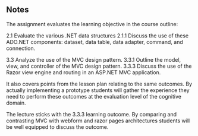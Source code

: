 ## Notes

The assignment evaluates the learning objective in the course outline:

2.1 Evaluate the various .NET data structures
	2.1.1 Discuss the use of these ADO.NET components: dataset, data table, data adapter, command, and connection.
	
3.3 Analyze the use of the MVC design pattern.
	3.3.1 Outline the model, view, and controller of the MVC design pattern.
	3.3.3 Discuss the use of the Razor view engine and routing in an ASP.NET MVC application.

It also covers points from the lesson plan relating to the same outcomes. By actually implementing a prototype students will gather the experience they need to perform these outcomes at the evaluation level of the cognitive domain.

The lecture sticks with the 3.3.3 learning outcome. By comparing and contrasting MVC with webform and razor pages architectures students will be well equipped to discuss the outcome.
